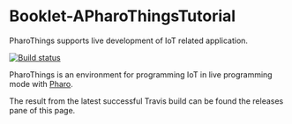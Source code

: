 # Booklet-APharoThingsTutorial
PharoThings supports live development of IoT related application.

[![Build status][badge]][travis]

PharoThings is an environment for programming IoT in live programming mode with [Pharo](www.pharo.org).

[travis]: https://travis-ci.org/SquareBracketAssociates/Booklet-APharoThingsTutorial
[badge]: https://travis-ci.org/SquareBracketAssociates/Booklet-APharoThingsTutorial.svg?branch=master

The result from the latest successful Travis build can be found the releases pane of this page.
